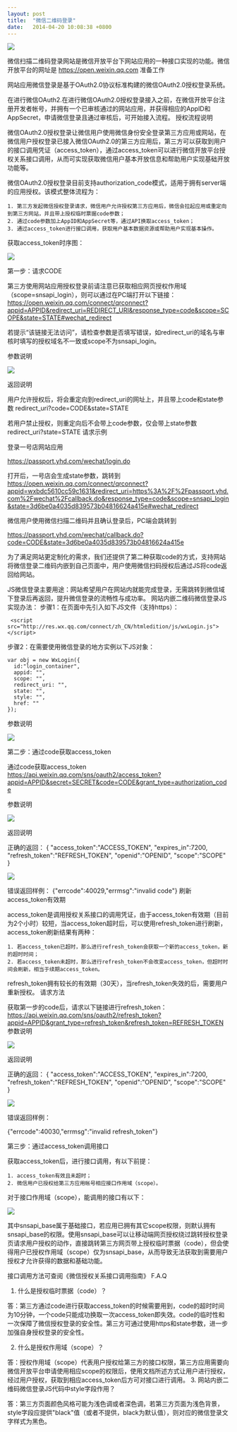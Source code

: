 ```yaml
---
layout: post
title:  "微信二维码登录"
date:   2014-04-20 10:08:38 +0800
---
```

<img src="/images/fulls/wx.png" class="fit image"> 


微信扫描二维码登录网站是微信开放平台下网站应用的一种接口实现的功能。微信开放平台的网址是 https://open.weixin.qq.com
准备工作

网站应用微信登录是基于OAuth2.0协议标准构建的微信OAuth2.0授权登录系统。

在进行微信OAuth2.在进行微信OAuth2.0授权登录接入之前，在微信开放平台注册开发者帐号，并拥有一个已审核通过的网站应用，并获得相应的AppID和AppSecret，申请微信登录且通过审核后，可开始接入流程。
授权流程说明

微信OAuth2.0授权登录让微信用户使用微信身份安全登录第三方应用或网站，在微信用户授权登录已接入微信OAuth2.0的第三方应用后，第三方可以获取到用户的接口调用凭证（access_token），通过access_token可以进行微信开放平台授权关系接口调用，从而可实现获取微信用户基本开放信息和帮助用户实现基础开放功能等。

微信OAuth2.0授权登录目前支持authorization_code模式，适用于拥有server端的应用授权。该模式整体流程为：

    1. 第三方发起微信授权登录请求，微信用户允许授权第三方应用后，微信会拉起应用或重定向到第三方网站，并且带上授权临时票据code参数；
    2. 通过code参数加上AppID和AppSecret等，通过API换取access_token；
    3. 通过access_token进行接口调用，获取用户基本数据资源或帮助用户实现基本操作。

获取access_token时序图：

<img src="/images/thumbs/dl.png" class="fit image"> 

第一步：请求CODE

第三方使用网站应用授权登录前请注意已获取相应网页授权作用域（scope=snsapi_login），则可以通过在PC端打开以下链接：
https://open.weixin.qq.com/connect/qrconnect?appid=APPID&redirect_uri=REDIRECT_URI&response_type=code&scope=SCOPE&state=STATE#wechat_redirect

若提示“该链接无法访问”，请检查参数是否填写错误，如redirect_uri的域名与审核时填写的授权域名不一致或scope不为snsapi_login。

参数说明

<img src="/images/thumbs/dl.jpg" class="fit image"> 

返回说明

用户允许授权后，将会重定向到redirect_uri的网址上，并且带上code和state参数
redirect_uri?code=CODE&state=STATE

若用户禁止授权，则重定向后不会带上code参数，仅会带上state参数
redirect_uri?state=STATE
请求示例

登录一号店网站应用

https://passport.yhd.com/wechat/login.do

打开后，一号店会生成state参数，跳转到
https://open.weixin.qq.com/connect/qrconnect?appid=wxbdc5610cc59c1631&redirect_uri=https%3A%2F%2Fpassport.yhd.com%2Fwechat%2Fcallback.do&response_type=code&scope=snsapi_login&state=3d6be0a4035d839573b04816624a415e#wechat_redirect

微信用户使用微信扫描二维码并且确认登录后，PC端会跳转到

https://passport.yhd.com/wechat/callback.do?code=CODE&state=3d6be0a4035d839573b04816624a415e

为了满足网站更定制化的需求，我们还提供了第二种获取code的方式，支持网站将微信登录二维码内嵌到自己页面中，用户使用微信扫码授权后通过JS将code返回给网站。

JS微信登录主要用途：网站希望用户在网站内就能完成登录，无需跳转到微信域下登录后再返回，提升微信登录的流畅性与成功率。 网站内嵌二维码微信登录JS实现办法：
步骤1：在页面中先引入如下JS文件（支持https）：

     <script src="http://res.wx.qq.com/connect/zh_CN/htmledition/js/wxLogin.js"></script>

步骤2：在需要使用微信登录的地方实例以下JS对象：

	var obj = new WxLogin({
	  id:"login_container", 
	  appid: "", 
	  scope: "", 
	  redirect_uri: "",
	  state: "",
	  style: "",
	  href: ""
	});                          

参数说明

<img src="/images/thumbs/dl1.jpg" class="fit image"> 

第二步：通过code获取access_token

通过code获取access_token
https://api.weixin.qq.com/sns/oauth2/access_token?appid=APPID&secret=SECRET&code=CODE&grant_type=authorization_code

参数说明

<img src="/images/thumbs/dl2.jpg" class="fit image"> 

返回说明

正确的返回：
{ 
	"access_token":"ACCESS_TOKEN", 
	"expires_in":7200, 
	"refresh_token":"REFRESH_TOKEN",
	"openid":"OPENID", 
	"scope":"SCOPE" 
}

<img src="/images/thumbs/dl3.jpg" class="fit image"> 

错误返回样例：
{"errcode":40029,"errmsg":"invalid code"}
刷新access_token有效期

access_token是调用授权关系接口的调用凭证，由于access_token有效期（目前为2个小时）较短，当access_token超时后，可以使用refresh_token进行刷新，access_token刷新结果有两种：

    1. 若access_token已超时，那么进行refresh_token会获取一个新的access_token，新的超时时间；
    2. 若access_token未超时，那么进行refresh_token不会改变access_token，但超时时间会刷新，相当于续期access_token。

refresh_token拥有较长的有效期（30天），当refresh_token失效的后，需要用户重新授权。
请求方法

获取第一步的code后，请求以下链接进行refresh_token：
https://api.weixin.qq.com/sns/oauth2/refresh_token?appid=APPID&grant_type=refresh_token&refresh_token=REFRESH_TOKEN
参数说明

<img src="/images/thumbs/dl3.jpg" class="fit image"> 

返回说明

正确的返回：
{ 
	"access_token":"ACCESS_TOKEN", 
	"expires_in":7200, 
	"refresh_token":"REFRESH_TOKEN", 
	"openid":"OPENID", 
	"scope":"SCOPE" 
}

<img src="/images/thumbs/dl5.jpg" class="fit image"> 

错误返回样例：

{"errcode":40030,"errmsg":"invalid refresh_token"}

第三步：通过access_token调用接口

获取access_token后，进行接口调用，有以下前提：

    1. access_token有效且未超时；
    2. 微信用户已授权给第三方应用帐号相应接口作用域（scope）。

对于接口作用域（scope），能调用的接口有以下：

<img src="/images/thumbs/dl6.jpg" class="fit image"> 

其中snsapi_base属于基础接口，若应用已拥有其它scope权限，则默认拥有snsapi_base的权限。使用snsapi_base可以让移动端网页授权绕过跳转授权登录页请求用户授权的动作，直接跳转第三方网页带上授权临时票据（code），但会使得用户已授权作用域（scope）仅为snsapi_base，从而导致无法获取到需要用户授权才允许获得的数据和基础功能。

接口调用方法可查阅《微信授权关系接口调用指南》
F.A.Q
1. 什么是授权临时票据（code）？

答：第三方通过code进行获取access_token的时候需要用到，code的超时时间为10分钟，一个code只能成功换取一次access_token即失效。code的临时性和一次保障了微信授权登录的安全性。第三方可通过使用https和state参数，进一步加强自身授权登录的安全性。

 
2. 什么是授权作用域（scope）？

答：授权作用域（scope）代表用户授权给第三方的接口权限，第三方应用需要向微信开放平台申请使用相应scope的权限后，使用文档所述方式让用户进行授权，经过用户授权，获取到相应access_token后方可对接口进行调用。
3. 网站内嵌二维码微信登录JS代码中style字段作用？

答：第三方页面颜色风格可能为浅色调或者深色调，若第三方页面为浅色背景，style字段应提供"black"值（或者不提供，black为默认值），则对应的微信登录文字样式为黑色。